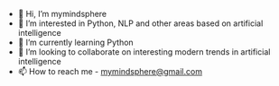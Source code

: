 - 👋 Hi, I’m mymindsphere
- 👀 I’m interested in Python, NLP and other areas based on artificial intelligence 
- 🌱 I’m currently learning Python
- 💞️ I’m looking to collaborate on interesting modern trends in artificial intelligence
- 📫 How to reach me - mymindsphere@gmail.com

<!---
mymindsphere/mymindsphere is a ✨ special ✨ repository because its `README.md` (this file) appears on your GitHub profile.
You can click the Preview link to take a look at your changes.
--->
